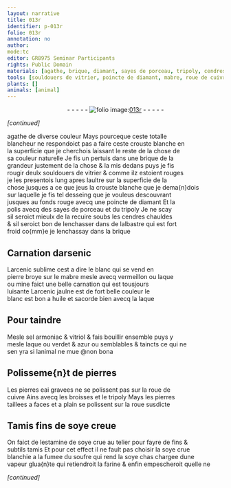 ```yaml
---
layout: narrative
title: 013r
identifier: p-013r
folio: 013r
annotation: no
author:
mode:tc
editor: GR8975 Seminar Participants
rights: Public Domain
materials: [agathe, brique, diamant, sayes de porceau, tripoly, cendres, albastre, arsenic, arcenic sublime, mabre, vermeillon, laque, mine, arcenic jaulne, huile, sel armoniac, vitriol, verdet, azur, pierres, cuivre, soye, soufre, farine]
tools: [souldouers de vitrier, poincte de diamant, mabre, roue de cuivre, broisses, roue, Tamis, tamis]
plants: []
animals: [animal]
---
```


<div class="folio" align="center">- - - - - <a href="http://gallica.bnf.fr/ark:/12148/btv1b10500001g/f31.image" target="_blank"><img src="https://cu-mkp.github.io/2017-workshop-edition/assets/photo-icon.png" alt="folio image: " style="display:inline-block; margin-bottom:-3px;"/>013r</a> - - - - - </div>  
 
*[continued]*
  
 <span class="m">agathe</span> de diverse couleur Mays pourceque ceste totalle<br/> blancheur ne respondoict pas a faire ceste crouste blanche en<br/> la superficie que je cherchois laissant le reste de la chose de<br/> sa couleur naturelle Je fis un pertuis dans une <span class="m">brique</span> de la<br/> grandeur justement de la chose & la mis dedans puys je fis<br/> rougir deulx <span class="tl">souldouers de <span class="pro">vitrier</span></span> & comme ilz estoient rouges<br/> je les presentois lung apres laultre sur la superficie de la<br/> chose jusques a ce que jeus la crouste blanche que je dema{n}dois<br/> sur laquelle je fis tel desseing que je vouleus descouvrant<br/> jusques au fonds rouge avecq une <span class="tl">poincte de <span class="m">diamant</span></span> Et la<br/> polis avecq des <span class="m">sayes de porceau</span> et du <span class="m">tripoly</span> Je ne scay<br/> sil seroict mieulx de la recuire soubs les <span class="m">cendres</span> chauldes<br/> & sil seroict bon de lenchasser dans de l<span class="m">albastre</span> qui est fort<br/> froid co{mm}e je lenchassay dans la <span class="m">brique</span>
 
 
  

## Carnation d<span class="m">arsenic</span>

 
L<span class="m">arcenic sublime</span> cest a dire le blanc qui se vend en<br/> pierre broye sur le <span class="tl"><span class="m">mabre</span></span> mesle avecq <span class="m">vermeillon</span> ou <span class="m">laque</span><br/> ou <span class="m">mine</span> faict une belle carnation qui est tousjours<br/> luisante L<span class="m">arcenic jaulne</span> est de fort belle couleur le<br/> blanc est bon a <span class="m">huile</span> et sacorde bien avecq la <span class="m">laque</span>
 
 
  

## Pour taindre

 
Mesle <span class="m">sel armoniac</span> & <span class="m">vitriol</span> & fais bouillir ensemble puys y<br/> mesle <span class="m">laque</span> ou <span class="m">verdet</span> & <span class="m">azur</span> ou semblables & taincts ce qui ne<br/> sen yra si l<span class="al">animal</span> ne mue @non bona
 
 
  

## Polisseme{n}t de <span class="m">pierres</span>

 
Les <span class="m">pierres</span> eai gravees ne se polissent pas sur la <span class="tl">roue de<br/> <span class="m">cuivre</span></span> Ains avecq les <span class="tl">broisses</span> et le <span class="m">tripoly</span> Mays les pierres<br/> taillees a faces et a plain se polissent sur la <span class="tl">roue</span> susdicte
 
 
  

## <span class="tl">Tamis</span> fins de <span class="m">soye</span> creue

 
On faict de lestamine de <span class="m">soye</span> crue au telier pour fayre de fins &<br/> subtils <span class="tl">tamis</span> Et pour cet effect il ne fault pas choisir la <span class="m">soye</span> crue<br/> blanchie a la fumee du <span class="m">soufre</span> qui rend la <span class="m">soye</span> chas chargee dune<br/> vapeur glua{n}te qui retiendroit la <span class="m">farine</span> & enfin empescheroit quelle ne<br/> 
 
*[continued]*
 
